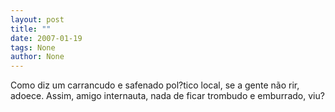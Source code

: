 ```yaml
---
layout: post
title: ""
date: 2007-01-19
tags: None
author: None
---
```

Como diz um carrancudo e safenado pol?tico local, se a gente não rir, adoece.
Assim, amigo internauta, nada de ficar trombudo e emburrado, viu? 